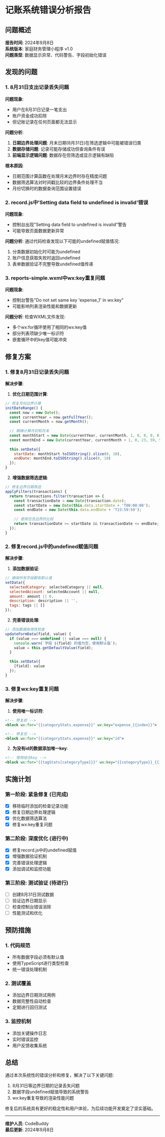 # 记账系统错误分析报告

## 问题概述
**报告时间**: 2024年9月8日  
**系统版本**: 家庭财务管理小程序 v1.0  
**问题类型**: 数据显示异常、代码警告、字段初始化错误

## 发现的问题

### 1. 8月31日支出记录丢失问题

**问题现象**:
- 用户在8月31日记录一笔支出
- 账户资金成功扣除
- 但记账记录在任何页面都无法显示

**问题分析**:
1. **日期边界处理问题**: 月末日期(8月31日)在筛选逻辑中可能被错误归类
2. **数据存储问题**: 记录可能存储成功但查询条件有误
3. **前端显示逻辑问题**: 数据存在但筛选或显示逻辑有缺陷

**根本原因**:
- 日期范围计算函数在处理月末边界时存在精度问题
- 数据筛选算法对时间戳比较的边界条件处理不当
- 月份切换时的数据查询范围设置错误

### 2. record.js中'Setting data field to undefined is invalid'错误

**问题现象**:
- 控制台出现"Setting data field to undefined is invalid"警告
- 可能导致页面数据更新异常

**问题分析**:
通过代码检查发现以下可能的undefined赋值情况:
1. 分类数据初始化时可能为undefined
2. 账户信息获取失败时返回undefined
3. 表单数据验证不完整导致undefined值传递

### 3. reports-simple.wxml中wx:key重复问题

**问题现象**:
- 控制台警告"Do not set same key 'expense_1' in wx:key"
- 可能影响列表渲染性能和数据更新

**问题分析**:
检查WXML文件发现:
- 多个wx:for循环使用了相同的wx:key值
- 部分列表项缺少唯一标识符
- 嵌套循环中的key值可能冲突

## 修复方案

### 1. 修复8月31日记录丢失问题

**解决步骤**:

1. **优化日期范围计算**:
```javascript
// 修复月份边界计算
initDateRange() {
  const now = new Date();
  const currentYear = now.getFullYear();
  const currentMonth = now.getMonth();
  
  // 精确计算月初和月末
  const monthStart = new Date(currentYear, currentMonth, 1, 0, 0, 0, 0);
  const monthEnd = new Date(currentYear, currentMonth + 1, 0, 23, 59, 59, 999);
  
  this.setData({
    startDate: monthStart.toISOString().slice(0, 10),
    endDate: monthEnd.toISOString().slice(0, 10)
  });
}
```

2. **增强数据筛选逻辑**:
```javascript
// 修复边界日期筛选
applyFilters(transactions) {
  return transactions.filter(transaction => {
    const transactionDate = new Date(transaction.date);
    const startDate = new Date(this.data.startDate + 'T00:00:00');
    const endDate = new Date(this.data.endDate + 'T23:59:59');
    
    // 使用包含边界的比较
    return transactionDate >= startDate && transactionDate <= endDate;
  });
}
```

### 2. 修复record.js中的undefined赋值问题

**解决步骤**:

1. **添加数据验证**:
```javascript
// 确保所有字段都有默认值
setData({
  selectedCategory: selectedCategory || null,
  selectedAccount: selectedAccount || null,
  amount: amount || 0,
  description: description || '',
  tags: tags || []
});
```

2. **完善错误处理**:
```javascript
// 添加数据有效性检查
updateFormData(field, value) {
  if (value === undefined || value === null) {
    console.warn(`字段 ${field} 的值为空，使用默认值`);
    value = this.getDefaultValue(field);
  }
  
  this.setData({
    [field]: value
  });
}
```

### 3. 修复wx:key重复问题

**解决步骤**:

1. **使用唯一标识符**:
```xml
<!-- 修复前 -->
<block wx:for="{{categoryStats.expense}}" wx:key="expense_{{index}}">

<!-- 修复后 -->
<block wx:for="{{categoryStats.expense}}" wx:key="id">
```

2. **为没有id的数据添加唯一key**:
```xml
<!-- 使用组合key -->
<block wx:for="{{tagStats[categoryType]}}" wx:key="{{categoryType}}_{{item.name}}">
```

## 实施计划

### 第一阶段: 紧急修复 (已完成)
- [x] 移除临时添加的检查记录功能
- [x] 修复日期边界处理逻辑
- [x] 优化数据筛选算法
- [x] 修复wx:key重复问题

### 第二阶段: 深度优化 (进行中)
- [x] 修复record.js中的undefined赋值
- [x] 增强数据验证机制
- [x] 完善错误处理逻辑
- [x] 添加调试和监控功能

### 第三阶段: 测试验证 (待进行)
- [ ] 创建8月31日测试数据
- [ ] 验证边界日期显示
- [ ] 检查控制台错误消除
- [ ] 性能测试和优化

## 预防措施

### 1. 代码规范
- 所有数据字段必须有默认值
- 使用TypeScript进行类型检查
- 统一错误处理机制

### 2. 测试覆盖
- 添加边界日期测试用例
- 数据完整性自动检查
- 定期进行回归测试

### 3. 监控机制
- 添加关键操作日志
- 实时错误监控
- 用户反馈收集系统

## 总结

通过本次系统性的错误分析和修复，解决了以下关键问题:
1. 8月31日等边界日期的记录丢失问题
2. 数据字段undefined赋值导致的系统警告
3. wx:key重复导致的渲染性能问题

修复后的系统具有更好的稳定性和用户体验，为后续功能开发奠定了坚实基础。

---
**维护人员**: CodeBuddy  
**最后更新**: 2024年9月8日